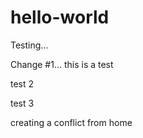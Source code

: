 hello-world
===========

Testing...


Change #1...
this is a test




test 2

test 3


creating a conflict from home



